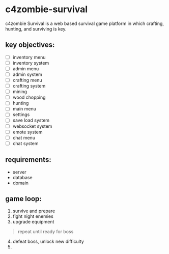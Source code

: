 # c4zombie-survival
c4zombie Survival is a web based survival game platform in which crafting, hunting, and surviving is key.

## key objectives:
- [ ] inventory menu
- [ ] inventory system
- [ ] admin menu
- [ ] admin system
- [ ] crafting menu
- [ ] crafting system
- [ ] mining
- [ ] wood chopping
- [ ] hunting
- [ ] main menu
- [ ] settings
- [ ] save load system
- [ ] websocket system
- [ ] emote system
- [ ] chat menu
- [ ] chat system

## requirements:
- server
- database
- domain

## game loop:
1. survive and prepare
2. fight night enemies
3. upgrade equipment

> repeat until ready for boss

4. defeat boss, unlock new difficulty
5. 
